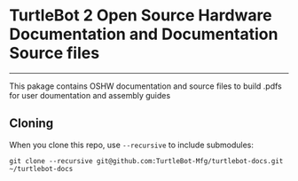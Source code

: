 # TurtleBot 2 Open Source Hardware Documentation and Documentation Source files
----
This pakage contains OSHW documentation
and source files to build .pdfs for user doumentation and assembly guides

## Cloning
When you clone this repo, use `--recursive` to include submodules:
```console
git clone --recursive git@github.com:TurtleBot-Mfg/turtlebot-docs.git ~/turtlebot-docs
```
